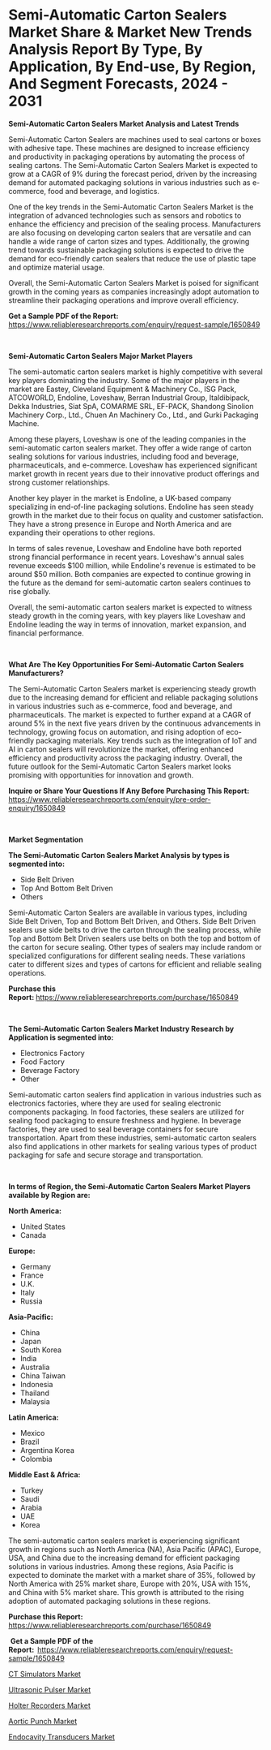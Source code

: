 <p><h1>Semi-Automatic Carton Sealers Market Share & Market New Trends Analysis Report By Type, By Application, By End-use, By Region, And Segment Forecasts, 2024 - 2031</h1></p><p><strong>Semi-Automatic Carton Sealers Market Analysis and Latest Trends</strong></p>
<p><p>Semi-Automatic Carton Sealers are machines used to seal cartons or boxes with adhesive tape. These machines are designed to increase efficiency and productivity in packaging operations by automating the process of sealing cartons. The Semi-Automatic Carton Sealers Market is expected to grow at a CAGR of 9% during the forecast period, driven by the increasing demand for automated packaging solutions in various industries such as e-commerce, food and beverage, and logistics.</p><p>One of the key trends in the Semi-Automatic Carton Sealers Market is the integration of advanced technologies such as sensors and robotics to enhance the efficiency and precision of the sealing process. Manufacturers are also focusing on developing carton sealers that are versatile and can handle a wide range of carton sizes and types. Additionally, the growing trend towards sustainable packaging solutions is expected to drive the demand for eco-friendly carton sealers that reduce the use of plastic tape and optimize material usage.</p><p>Overall, the Semi-Automatic Carton Sealers Market is poised for significant growth in the coming years as companies increasingly adopt automation to streamline their packaging operations and improve overall efficiency.</p></p>
<p><strong>Get a Sample PDF of the Report:&nbsp;</strong> <a href="https://www.reliableresearchreports.com/enquiry/request-sample/1650849">https://www.reliableresearchreports.com/enquiry/request-sample/1650849</a></p>
<p>&nbsp;</p>
<p><strong>Semi-Automatic Carton Sealers Major Market Players</strong></p>
<p><p>The semi-automatic carton sealers market is highly competitive with several key players dominating the industry. Some of the major players in the market are Eastey, Cleveland Equipment & Machinery Co., ISG Pack, ATCOWORLD, Endoline, Loveshaw, Berran Industrial Group, Italdibipack, Dekka Industries, Siat SpA, COMARME SRL, EF-PACK, Shandong Sinolion Machinery Corp., Ltd., Chuen An Machinery Co., Ltd., and Gurki Packaging Machine.</p><p>Among these players, Loveshaw is one of the leading companies in the semi-automatic carton sealers market. They offer a wide range of carton sealing solutions for various industries, including food and beverage, pharmaceuticals, and e-commerce. Loveshaw has experienced significant market growth in recent years due to their innovative product offerings and strong customer relationships.</p><p>Another key player in the market is Endoline, a UK-based company specializing in end-of-line packaging solutions. Endoline has seen steady growth in the market due to their focus on quality and customer satisfaction. They have a strong presence in Europe and North America and are expanding their operations to other regions.</p><p>In terms of sales revenue, Loveshaw and Endoline have both reported strong financial performance in recent years. Loveshaw's annual sales revenue exceeds $100 million, while Endoline's revenue is estimated to be around $50 million. Both companies are expected to continue growing in the future as the demand for semi-automatic carton sealers continues to rise globally.</p><p>Overall, the semi-automatic carton sealers market is expected to witness steady growth in the coming years, with key players like Loveshaw and Endoline leading the way in terms of innovation, market expansion, and financial performance.</p></p>
<p>&nbsp;</p>
<p><strong>What Are The Key Opportunities For Semi-Automatic Carton Sealers Manufacturers?</strong></p>
<p><p>The Semi-Automatic Carton Sealers market is experiencing steady growth due to the increasing demand for efficient and reliable packaging solutions in various industries such as e-commerce, food and beverage, and pharmaceuticals. The market is expected to further expand at a CAGR of around 5% in the next five years driven by the continuous advancements in technology, growing focus on automation, and rising adoption of eco-friendly packaging materials. Key trends such as the integration of IoT and AI in carton sealers will revolutionize the market, offering enhanced efficiency and productivity across the packaging industry. Overall, the future outlook for the Semi-Automatic Carton Sealers market looks promising with opportunities for innovation and growth.</p></p>
<p><strong>Inquire or Share Your Questions If Any Before Purchasing This Report:</strong> <a href="https://www.reliableresearchreports.com/enquiry/pre-order-enquiry/1650849">https://www.reliableresearchreports.com/enquiry/pre-order-enquiry/1650849</a></p>
<p>&nbsp;</p>
<p><strong>Market Segmentation</strong></p>
<p><strong>The Semi-Automatic Carton Sealers Market Analysis by types is segmented into:</strong></p>
<p><ul><li>Side Belt Driven</li><li>Top And Bottom Belt Driven</li><li>Others</li></ul></p>
<p><p>Semi-Automatic Carton Sealers are available in various types, including Side Belt Driven, Top and Bottom Belt Driven, and Others. Side Belt Driven sealers use side belts to drive the carton through the sealing process, while Top and Bottom Belt Driven sealers use belts on both the top and bottom of the carton for secure sealing. Other types of sealers may include random or specialized configurations for different sealing needs. These variations cater to different sizes and types of cartons for efficient and reliable sealing operations.</p></p>
<p><strong>Purchase this Report:&nbsp;</strong><a href="https://www.reliableresearchreports.com/purchase/1650849">https://www.reliableresearchreports.com/purchase/1650849</a></p>
<p>&nbsp;</p>
<p><strong>The Semi-Automatic Carton Sealers Market Industry Research by Application is segmented into:</strong></p>
<p><ul><li>Electronics Factory</li><li>Food Factory</li><li>Beverage Factory</li><li>Other</li></ul></p>
<p><p>Semi-automatic carton sealers find application in various industries such as electronics factories, where they are used for sealing electronic components packaging. In food factories, these sealers are utilized for sealing food packaging to ensure freshness and hygiene. In beverage factories, they are used to seal beverage containers for secure transportation. Apart from these industries, semi-automatic carton sealers also find applications in other markets for sealing various types of product packaging for safe and secure storage and transportation.</p></p>
<p>&nbsp;</p>
<p><strong>In terms of Region, the Semi-Automatic Carton Sealers Market Players available by Region are:</strong></p>
<p>
    <p> <strong> North America: </strong>
        <ul>
            <li>United States</li>
            <li>Canada</li>
        </ul>
        </p> 
    <p> <strong> Europe: </strong>
        <ul>
            <li>Germany</li>
            <li>France</li>
            <li>U.K.</li>
            <li>Italy</li>
            <li>Russia</li>
        </ul>
        </p> 
    <p> <strong> Asia-Pacific: </strong>
        <ul>
            <li>China</li>
            <li>Japan</li>
            <li>South Korea</li>
            <li>India</li>
            <li>Australia</li>
            <li>China Taiwan</li>
            <li>Indonesia</li>
            <li>Thailand</li>
            <li>Malaysia</li>
        </ul>
        </p> 
    <p> <strong> Latin America: </strong>
        <ul>
            <li>Mexico</li>
            <li>Brazil</li>
            <li>Argentina Korea</li>
            <li>Colombia</li>
        </ul>
        </p> 
    <p> <strong> Middle East & Africa: </strong>
        <ul>
            <li>Turkey</li>
            <li>Saudi</li>
            <li>Arabia</li>
            <li>UAE</li>
            <li>Korea</li>
        </ul>
    </p>
    </p>
<p><p>The semi-automatic carton sealers market is experiencing significant growth in regions such as North America (NA), Asia Pacific (APAC), Europe, USA, and China due to the increasing demand for efficient packaging solutions in various industries. Among these regions, Asia Pacific is expected to dominate the market with a market share of 35%, followed by North America with 25% market share, Europe with 20%, USA with 15%, and China with 5% market share. This growth is attributed to the rising adoption of automated packaging solutions in these regions.</p></p>
<p><strong>Purchase this Report: </strong><a href="https://www.reliableresearchreports.com/purchase/1650849">https://www.reliableresearchreports.com/purchase/1650849</a></p>
<p>&nbsp;<strong>Get a Sample PDF of the Report:&nbsp;&nbsp;</strong><a href="https://www.reliableresearchreports.com/enquiry/request-sample/1650849">https://www.reliableresearchreports.com/enquiry/request-sample/1650849</a></p>
<p><strong></strong></p>
<p><p><a href="https://medium.com/@soloncarter43/ct-simulators-market-trends-and-market-analysis-forecasted-for-period-2024-2031-adc6f71a762f">CT Simulators Market</a></p><p><a href="https://medium.com/@cletusrice655/ultrasonic-pulser-market-size-cagr-trends-2024-2030-d01e30f1d3aa">Ultrasonic Pulser Market</a></p><p><a href="https://medium.com/@cletusrice655/holter-recorders-market-analysis-its-cagr-market-segmentation-and-global-industry-overview-f04b097e5bb0">Holter Recorders Market</a></p><p><a href="https://medium.com/@cletusrice655/aortic-punch-market-trends-forecast-and-competitive-analysis-to-2031-5e58cc4362f8">Aortic Punch Market</a></p><p><a href="https://medium.com/@soloncarter43/endocavity-transducers-market-size-market-outlook-and-market-forecast-2024-to-2031-f23cc46a1a41">Endocavity Transducers Market</a></p></p>